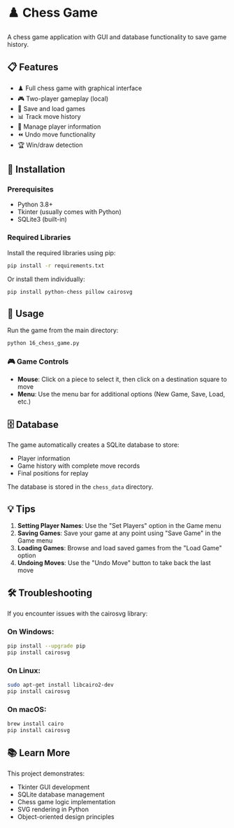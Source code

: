 # ♟️ Chess Game

A chess game application with GUI and database functionality to save game history.

## 📋 Features

- ♟️ Full chess game with graphical interface
- 🎮 Two-player gameplay (local)
- 💾 Save and load games
- 📊 Track move history
- 👥 Manage player information
- ⏪ Undo move functionality
- 🏆 Win/draw detection

## 🔧 Installation

### Prerequisites
- Python 3.8+
- Tkinter (usually comes with Python)
- SQLite3 (built-in)

### Required Libraries
Install the required libraries using pip:

```bash
pip install -r requirements.txt
```

Or install them individually:

```bash
pip install python-chess pillow cairosvg
```

## 🚀 Usage

Run the game from the main directory:

```bash
python 16_chess_game.py
```

### 🎮 Game Controls

- **Mouse**: Click on a piece to select it, then click on a destination square to move
- **Menu**: Use the menu bar for additional options (New Game, Save, Load, etc.)

## 🗄️ Database

The game automatically creates a SQLite database to store:
- Player information
- Game history with complete move records
- Final positions for replay

The database is stored in the `chess_data` directory.

## 💡 Tips

1. **Setting Player Names**: Use the "Set Players" option in the Game menu
2. **Saving Games**: Save your game at any point using "Save Game" in the Game menu
3. **Loading Games**: Browse and load saved games from the "Load Game" option
4. **Undoing Moves**: Use the "Undo Move" button to take back the last move

## 🛠️ Troubleshooting

If you encounter issues with the cairosvg library:

### On Windows:
```bash
pip install --upgrade pip
pip install cairosvg
```

### On Linux:
```bash
sudo apt-get install libcairo2-dev
pip install cairosvg
```

### On macOS:
```bash
brew install cairo
pip install cairosvg
```

## 📚 Learn More

This project demonstrates:
- Tkinter GUI development
- SQLite database management
- Chess game logic implementation
- SVG rendering in Python
- Object-oriented design principles 